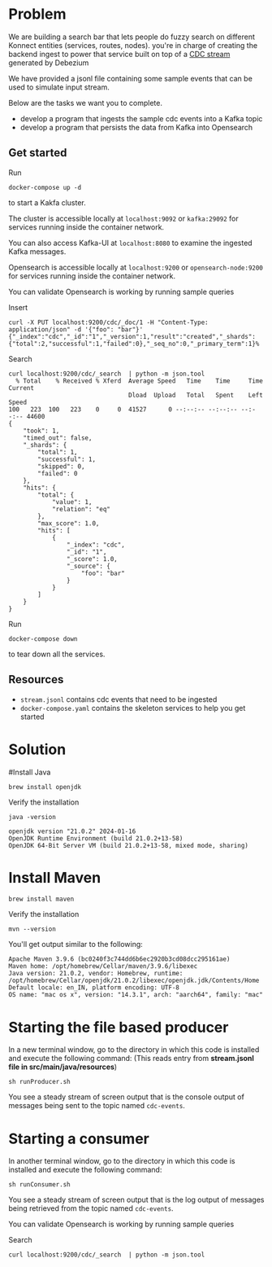 # Problem

We are building a search bar that lets people do fuzzy search on different Konnect entities (services, routes, nodes).
you're in charge of creating the backend ingest to power that service built on top of a [CDC stream](https://debezium.io/documentation/reference/stable/connectors/postgresql.html#postgresql-create-events) generated by Debezium

We have provided a jsonl file containing some sample events that can be used to
simulate input stream.


Below are the tasks we want you to complete.

* develop a program that ingests the sample cdc events into a Kafka topic
* develop a program that persists the data from Kafka into Opensearch


## Get started

Run

```
docker-compose up -d
```

to start a Kakfa cluster.

The cluster is accessible locally at `localhost:9092` or `kafka:29092` for services running inside the container network.


You can also access Kafka-UI at `localhost:8080` to examine the ingested Kafka messages.

Opensearch is accessible locally at `localhost:9200` or `opensearch-node:9200`
for services running inside the container network.

You can validate Opensearch is working by running sample queries

Insert
```
curl -X PUT localhost:9200/cdc/_doc/1 -H "Content-Type: application/json" -d '{"foo": "bar"}'
{"_index":"cdc","_id":"1","_version":1,"result":"created","_shards":{"total":2,"successful":1,"failed":0},"_seq_no":0,"_primary_term":1}%
```

Search
```
curl localhost:9200/cdc/_search  | python -m json.tool
  % Total    % Received % Xferd  Average Speed   Time    Time     Time  Current
                                 Dload  Upload   Total   Spent    Left  Speed
100   223  100   223    0     0  41527      0 --:--:-- --:--:-- --:--:-- 44600
{
    "took": 1,
    "timed_out": false,
    "_shards": {
        "total": 1,
        "successful": 1,
        "skipped": 0,
        "failed": 0
    },
    "hits": {
        "total": {
            "value": 1,
            "relation": "eq"
        },
        "max_score": 1.0,
        "hits": [
            {
                "_index": "cdc",
                "_id": "1",
                "_score": 1.0,
                "_source": {
                    "foo": "bar"
                }
            }
        ]
    }
}
```

Run

```
docker-compose down
```

to tear down all the services.

## Resources

* `stream.jsonl` contains cdc events that need to be ingested
* `docker-compose.yaml` contains the skeleton services to help you get started

# Solution

#Install Java
```shell
brew install openjdk
```

Verify the installation

```shell
java -version
```

```text
openjdk version "21.0.2" 2024-01-16
OpenJDK Runtime Environment (build 21.0.2+13-58)
OpenJDK 64-Bit Server VM (build 21.0.2+13-58, mixed mode, sharing)
```

# Install Maven
```shell
brew install maven
```
Verify the installation

```
mvn --version
```

You'll get output similar to the following:

```text
Apache Maven 3.9.6 (bc0240f3c744dd6b6ec2920b3cd08dcc295161ae)
Maven home: /opt/homebrew/Cellar/maven/3.9.6/libexec
Java version: 21.0.2, vendor: Homebrew, runtime: /opt/homebrew/Cellar/openjdk/21.0.2/libexec/openjdk.jdk/Contents/Home
Default locale: en_IN, platform encoding: UTF-8
OS name: "mac os x", version: "14.3.1", arch: "aarch64", family: "mac"
```
# Starting the file based producer

In a new terminal window, go to the directory in which this code is installed and execute the following command:
(This reads entry from **stream.jsonl file in src/main/java/resources**)
```shell
sh runProducer.sh
```

You see a steady stream of screen output that is the console output of messages being sent to the topic named `cdc-events`.

# Starting a consumer

In another terminal window, go to the directory in which this code is installed and execute the following command:

```shell
sh runConsumer.sh
```

You see a steady stream of screen output that is the log output of messages being retrieved from the topic named `cdc-events`.

You can validate Opensearch is working by running sample queries

Search
```
curl localhost:9200/cdc/_search  | python -m json.tool
```